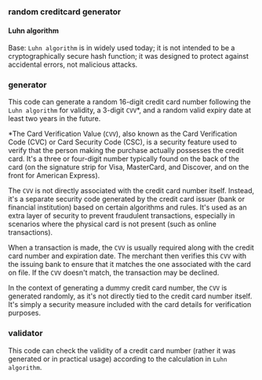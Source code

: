 ### random creditcard generator

#### Luhn algorithm
Base: `Luhn algorithm` is in widely used today; it is not intended to be a cryptographically secure hash function; it was designed to protect against accidental errors, not malicious attacks.

### generator
This code can generate a random 16-digit credit card number following the `Luhn algorithm` for validity, a 3-digit `CVV`*, and a random valid expiry date at least two years in the future.

*The Card Verification Value (`CVV`), also known as the Card Verification Code (CVC) or Card Security Code (CSC), is a security feature used to verify that the person making the purchase actually possesses the credit card. It's a three or four-digit number typically found on the back of the card (on the signature strip for Visa, MasterCard, and Discover, and on the front for American Express).

The `CVV` is not directly associated with the credit card number itself. Instead, it's a separate security code generated by the credit card issuer (bank or financial institution) based on certain algorithms and rules. It's used as an extra layer of security to prevent fraudulent transactions, especially in scenarios where the physical card is not present (such as online transactions).

When a transaction is made, the `CVV` is usually required along with the credit card number and expiration date. The merchant then verifies this `CVV` with the issuing bank to ensure that it matches the one associated with the card on file. If the `CVV` doesn't match, the transaction may be declined.

In the context of generating a dummy credit card number, the `CVV` is generated randomly, as it's not directly tied to the credit card number itself. It's simply a security measure included with the card details for verification purposes.

### validator
This code can check the validity of a credit card number (rather it was generated or in practical usage) according to the calculation in `Luhn algorithm`.
